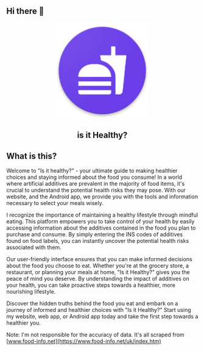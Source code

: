 ## Hi there 👋

<div align="center">
  <img src="https://raw.githubusercontent.com/hirusha-adi/is-it-healthy/main/artwork/android/res/mipmap-xxxhdpi/ic_launcher.png" width="250">
  <h2>is it Healthy?</h2>
</div>

## What is this?

Welcome to "Is it healthy?" - your ultimate guide to making healthier choices and staying informed about the food you consume! In a world where artificial additives are prevalent in the majority of food items, it's crucial to understand the potential health risks they may pose. With our website, and the Android app, we provide you with the tools and information necessary to select your meals wisely.

I recognize the importance of maintaining a healthy lifestyle through mindful eating. This platform empowers you to take control of your health by easily accessing information about the additives contained in the food you plan to purchase and consume. By simply entering the INS codes of additives found on food labels, you can instantly uncover the potential health risks associated with them.

Our user-friendly interface ensures that you can make informed decisions about the food you choose to eat. Whether you're at the grocery store, a restaurant, or planning your meals at home, "Is it Healthy?" gives you the peace of mind you deserve. By understanding the impact of additives on your health, you can take proactive steps towards a healthier, more nourishing lifestyle.

Discover the hidden truths behind the food you eat and embark on a journey of informed and healthier choices with "Is it Healthy?" Start using my website, web app, or Android app today and take the first step towards a healthier you.

Note: I'm not responsible for the accuracy of data. It's all scraped from [www.food-info.net](https://www.food-info.net/uk/index.htm)
